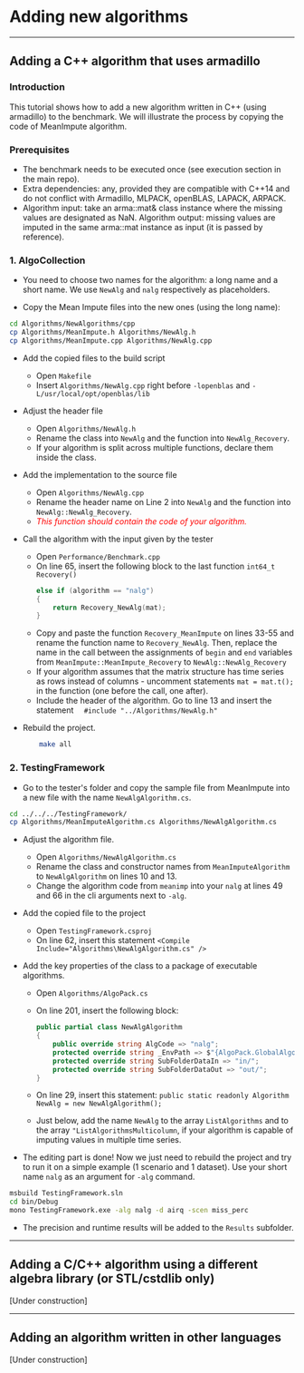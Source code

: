 # Adding new algorithms

___

## Adding a C++ algorithm that uses armadillo

### Introduction

This tutorial shows how to add a new algorithm written in C++ (using armadillo) to the benchmark. We will illustrate the process by copying the code of MeanImpute algorithm.

<!---
The process is done in two main steps: 1) add the code of the algorithm to AlgoCollection and 2) import it into the TestingFramework. 
The process will be illustrated on an example algorithm that we call MeanImpute, but while you follow the guide you can replace the names that are used with your own algorithm as you see fit, so long as they remain consistent. The algorithm is already implemented, so you can use its files as a template.
 --->

### Prerequisites

- The benchmark needs to be executed once (see execution section in the main repo). 
- Extra dependencies: any, provided they are compatible with C++14 and do not conflict with Armadillo, MLPACK, openBLAS, LAPACK, ARPACK.
- Algorithm input: take an arma::mat& class instance where the missing values are designated as NaN. Algorithm output: missing values are imputed in the same arma::mat instance as input (it is passed by reference). 


### 1. AlgoCollection

- You need to choose two names for the algorithm: a long name and a short name. We use `NewAlg` and  `nalg` respectively as placeholders.

<!---
You can choose any other names as long as they are used consistently. 
because different parts of the benchmark can use those to communicate between each other. 
In the following guide we will use `NewAlg` as a primary name and `nalg` as a short name.


In the guide we use commands of the form `vim file_name` to denote that we are now working with a specific file in editing mode, which means line numbers refer to the file that was last "opened".

On lines 2 and 5, go to their end. Before the first linkage statement (`-lopenblas` on line 2, `-L/usr/local/opt/openblas/lib` on line 5) insert the name of the source file of the new algorithm (i.e., `Algorithms/NewAlg.cpp`) next to the other cpp files.

If your algorithm requires linking extra libraries, add all the `-l` and `-L` statement at the end of the lines 2 and 5

and set the class name to `NewAlgAlgorithm` and AlgCode field to `nalg`.

--->

- Copy the Mean Impute files into the new ones (using the long name):

```bash
cd Algorithms/NewAlgorithms/cpp
cp Algorithms/MeanImpute.h Algorithms/NewAlg.h
cp Algorithms/MeanImpute.cpp Algorithms/NewAlg.cpp
```

- Add the copied files to the build script
    - Open `Makefile`
    - Insert `Algorithms/NewAlg.cpp` right before `-lopenblas` and `-L/usr/local/opt/openblas/lib`



- Adjust the header file
    - Open `Algorithms/NewAlg.h`
    - Rename the class into `NewAlg` and the function into `NewAlg_Recovery`.
    - If your algorithm is split across multiple functions, declare them inside the class.

- Add the implementation to the source file
    - Open `Algorithms/NewAlg.cpp`
    - Rename the header name on Line 2 into `NewAlg` and the function into `NewAlg::NewAlg_Recovery`.
    - <span style="color:red">*This function should contain the code of your algorithm.*</span>


- Call the algorithm with the input given by the tester
    - Open `Performance/Benchmark.cpp`
    - On line 65, insert the following block to the last function `int64_t Recovery()`
        ```C++
        else if (algorithm == "nalg")
        {
            return Recovery_NewAlg(mat);
        }
    - Copy and paste the function `Recovery_MeanImpute` on lines 33-55 and rename the function name to `Recovery_NewAlg`. Then, replace the name in the call between the assignments of `begin` and `end` variables from `MeanImpute::MeanImpute_Recovery` to `NewAlg::NewAlg_Recovery`
    - If your algorithm assumes that the matrix structure has time series as rows instead of columns - uncomment statements `mat = mat.t();` in the function (one before the call, one after).
    - Include the header of the algorithm. Go to line 13 and insert the statement `  #include "../Algorithms/NewAlg.h"`
     
- Rebuild the project.
    ```bash
        make all
    ```

### 2. TestingFramework

- Go to the tester's folder and copy the sample file from MeanImpute into a new file with the name `NewAlgAlgorithm.cs`.

```bash
cd ../../../TestingFramework/
cp Algorithms/MeanImputeAlgorithm.cs Algorithms/NewAlgAlgorithm.cs
```

- Adjust the algorithm file.
    - Open `Algorithms/NewAlgAlgorithm.cs`
    - Rename the class and constructor names from `MeanImputeAlgorithm` to `NewAlgAlgorithm` on lines 10 and 13.
    - Change the algorithm code from `meanimp` into your `nalg` at lines 49 and 66 in the cli arguments next to `-alg`.

- Add the copied file to the project
    - Open `TestingFramework.csproj`
    - On line 62, insert this statement `<Compile Include="Algorithms\NewAlgAlgorithm.cs" />`


- Add the key properties of the class to a package of executable algorithms.
    - Open `Algorithms/AlgoPack.cs`
    - On line 201, insert the following block: 
        ```C#
        public partial class NewAlgAlgorithm
        {
            public override string AlgCode => "nalg";
            protected override string _EnvPath => $"{AlgoPack.GlobalAlgorithmsLocation}NewAlgorithms/cpp/_data/";
            protected override string SubFolderDataIn => "in/";
            protected override string SubFolderDataOut => "out/";
        }
        ```
    - On line 29, insert this statement: `public static readonly Algorithm NewAlg = new NewAlgAlgorithm();`

    - Just below, add the name `NewAlg` to the array `ListAlgorithms` and to the array `"ListAlgorithmsMulticolumn`, if your algorithm is capable of imputing values in multiple time series.

- The editing part is done! Now we just need to rebuild the project and try to run it on a simple example (1 scenario and 1 dataset). Use your short name `nalg` as an argument for `-alg` command.

```bash
msbuild TestingFramework.sln
cd bin/Debug
mono TestingFramework.exe -alg nalg -d airq -scen miss_perc
```

- The precision and runtime results will be added to the `Results` subfolder.

___

## Adding a C/C++ algorithm using a different algebra library (or STL/cstdlib only)

[Under construction]

___

## Adding an algorithm written in other languages

[Under construction]
